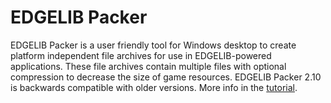 # EDGELIB Packer

EDGELIB Packer is a user friendly tool for Windows desktop to create platform independent file archives for use in EDGELIB-powered applications. These file archives contain multiple files with optional compression to decrease the size of game resources. EDGELIB Packer 2.10 is backwards compatible with older versions. More info in the [tutorial](../../documentation/tutorials/tutorials_edgepacker.md).
